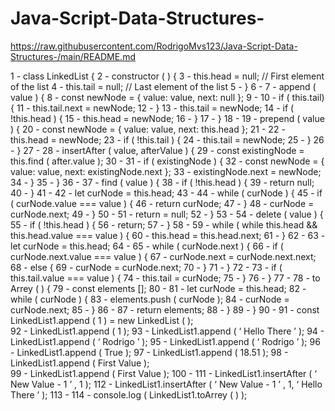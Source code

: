 # Java-Script-Data-Structures-

https://raw.githubusercontent.com/RodrigoMvs123/Java-Script-Data-Structures-/main/README.md

1 - class LinkedList { 
2 - constructor ( ) { 
3 - this.head = null; // First element of the list
4 - this.tail = null; // Last element of the list 
5 - }
6 - 
7 - append ( value ) {
8 - const newNode = { value: value, next: null };
9 - 
10 - if ( this.tail) {
11 - this.tail.next = newNode;
12 - }
13 - this.tail = newNode;
14 - if ( !this.head ) { 
15 - this.head = newNode; 
16 - }
17 - } 
18 - 
19 - prepend ( value ) {
20 - const newNode = { value: value, next: this.head };
21 - 
22 - this.head = newNode;
23 - if ( !this.tail ) {
24 - this.tail = newNode; 
25 - }
26 - } 
27 - 
28 - insertAfter ( value, afterValue ) {
29 - const existingNode = this.find ( after.value ); 
30 - 
31 - if ( existingNode ) { 
32 - const newNode = { value: value, next: existingNode.next };
33 - existingNode.next = newNode; 
34 - }
35 - }
36 - 
37 - find ( value ) {
38 - if ( !this.head ) { 
39 - return null;
40 - }
41 - 
42 - let curNode = this.head; 
43 - 
44 - while ( curNode ) { 
45 - if ( curNode.value === value ) { 
46 - return curNode; 
47 - }
48 - curNode = curNode.next; 
49 - } 
50 - 
51 - return = null; 
52 - } 
53 - 
54 - delete ( value ) { 
55 - if ( !this.head ) { 
56 - return; 
57 - } 
58 - 
59 - while ( while this.head && this.head.value === value ) { 
60 - this.head = this.head.next; 
61 - }
62 - 
63 - let curNode = this.head; 
64 - 
65 - while ( curNode.next ) { 
66 - if ( curNode.next.value === value ) { 
67 - curNode.next = curNode.next.next; 
68 - else { 
69 - curNode = curNode.next; 
70 - }
71 - } 
72 -
73 - if ( this.tail.value === value ) { 
74 - this.tail = curNode; 
75 - }
76 - }
77 - 
78 - to Arrey ( ) { 
79 - const elements []; 
80 - 
81 - let curNode = this.head; 
82 - while ( curNode ) { 
83 - elements.push ( curNode ); 
84 - curNode = curNode.next; 
85 - } 
86 - 
87 - return elements; 
88 - }
89 - } 
90 - 
91 - const LinkedList1.append ( 1 ) = new LinkedList ( );  
92 - LinkedList1.append ( 1 ); 
93 - LinkedList1.append ( ‘ Hello There ’ ); 
94 - LinkedList1.append ( ‘ Rodrigo ’ ); 
95 - LinkedList1.append ( ‘ Rodrigo ’ ); 
96 - LinkedList1.append ( True ); 
97 - LinkedList1.append ( 18.51 );
98 - LinkedList1.append ( First Value );   
99 - LinkedList1.append ( First Value );
100 - 
111 - LinkedList1.insertAfter ( ‘ New Value - 1 ’ , 1 ); 
112 - LinkedList1.insertAfter ( ‘ New Value - 1 ’ , 1, ‘ Hello There ’ );
113 - 
114 - console.log ( LinkedList1.toArrey ( ) ); 
